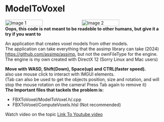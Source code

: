 # ModelToVoxel
<div style="display:flex;">
  <img src="https://github.com/Jason-Diesel/FBXToVoxel/blob/master/FBXToVoxel/Frank.PNG" alt="Image 1" style="width:49%;">
  <img src="https://github.com/Jason-Diesel/FBXToVoxel/blob/master/FBXToVoxel/TheInn.PNG" alt="Image 2" style="width:49%;">
</div>

<strong>
Oops, this code is not meant to be readeble to other humans, but give it a try if you want to
</strong><br>

An application that creates voxel models from other models.
<br>
The application can take everything that the assimp library can take (2024) https://github.com/assimp/assimp, but not the ownFileType for the engine.
<br>
The engine is my own created with DirectX 12 (Sorry Linux and Mac users)
<br>

<strong>Move with WASD, Shift(Down), Space(up) and CTRL(faster speed).</strong>
<br>
also use mouse click to interact with IMGUI elements.
<br>
(Tab can also be used to get the objects position, size and rotation, and will stop the mouse rotation on the camera! Press Tab again to remove it)
<br>
<strong>The Important files that tackels the problem is: </strong>
<ul>
  <li>FBXToVoxel/ModelToVoxel.h/.cpp</li>
  <li>FBXToVoxel/ComputeVoxels.hlsl (Not recommended)</li>
</ul> 

Watch video on the topic
<a href="https://youtu.be/x9e2ksB7l9E">Link To Youtube video</a>
<br>
